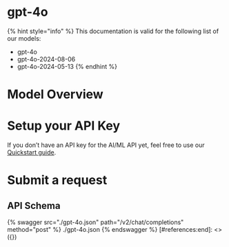 [#references:start]: <> ({ "template": "openapi" })
# gpt-4o

{% hint style="info" %}
This documentation is valid for the following list of our models:
* gpt-4o
* gpt-4o-2024-08-06
* gpt-4o-2024-05-13
{% endhint %}

# Model Overview


# Setup your API Key
If you don’t have an API key for the AI/ML API yet, feel free to use our [Quickstart guide](https://docs.aimlapi.com/quickstart/setting-up).

# Submit a request
## API Schema
{% swagger src="./gpt-4o.json" path="/v2/chat/completions" method="post" %}
./gpt-4o.json
{% endswagger %}
[#references:end]: <> ({})